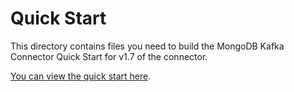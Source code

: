 # Quick Start

This directory contains files you need to build the MongoDB Kafka Connector Quick Start
for v1.7 of the connector.

[You can view the quick start here](https://docs.mongodb.com/kafka-connector/v1.7/quick-start/).
